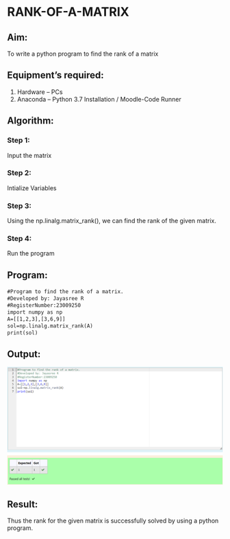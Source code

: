 # RANK-OF-A-MATRIX
## Aim:
To write a python program to find the rank of a matrix
## Equipment’s required:
1. 	Hardware – PCs
2. 	Anaconda – Python 3.7 Installation / Moodle-Code Runner
## Algorithm:
### Step 1: 
Input the matrix
### Step 2: 
Intialize Variables
### Step 3:
Using the np.linalg.matrix_rank(), we can find the rank of the given matrix.
### Step 4: 
Run the program
## Program:
```
#Program to find the rank of a matrix.
#Developed by: Jayasree R
#RegisterNumber:23009250
import numpy as np
A=[[1,2,3],[3,6,9]]
sol=np.linalg.matrix_rank(A)
print(sol)

```
## Output:
![Alt text](<Rank of a matrix.png>)

## Result:
Thus the rank for the given matrix is successfully solved by  using a python program.

